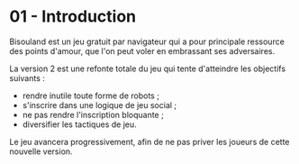 # 01 - Introduction

Bisouland est un jeu gratuit par navigateur qui a pour principale ressource des
points d'amour, que l'on peut voler en embrassant ses adversaires.

La version 2 est une refonte totale du jeu qui tente d'atteindre les objectifs
suivants :

* rendre inutile toute forme de robots ;
* s'inscrire dans une logique de jeu social ;
* ne pas rendre l'inscription bloquante ;
* diversifier les tactiques de jeu.

Le jeu avancera progressivement, afin de ne pas priver les joueurs de cette
nouvelle version.
